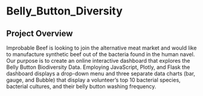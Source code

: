 # Belly_Button_Diversity

## Project Overview 

Improbable Beef is looking to join the alternative meat market and would like to manufacture synthetic beef out of the bacteria found in the human navel. Our purpose is to create an online interactive dashboard that explores the Belly Button Biodiversity Data. Employing JavaScript, Plotly, and Flask the dashboard displays a drop-down menu and three separate data charts (bar, gauge, and Bubble) that display a volunteer’s top 10 bacterial species, bacterial cultures, and their belly button washing frequency. 
